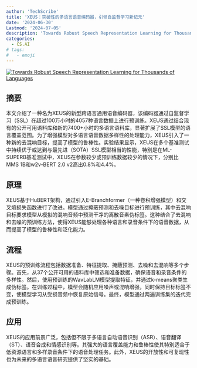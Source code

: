 ```yaml
---
author: 'TechScribe'
title: 'XEUS：突破性的多语言语音编码器，引领自监督学习新纪元'
date: '2024-06-30'
Lastmod: '2024-07-05'
description: 'Towards Robust Speech Representation Learning for Thousands of Languages'
categories:
  - CS.AI
# tags:
#   - emoji
---
```


[![Towards Robust Speech Representation Learning for Thousands of Languages](https://arxiv-research-1301205113.cos.ap-guangzhou.myqcloud.com/images/2407.00837v2.pdf_0.jpg)](https://arxiv.org/abs/2407.00837v2)

## 摘要

本文介绍了一种名为XEUS的新型跨语言通用语音编码器，该编码器通过自监督学习（SSL）在超过100万小时的4057种语言数据上进行预训练。XEUS通过结合现有的公开可用语料库和新的7400+小时的多语言语料库，显著扩展了SSL模型的语言覆盖范围。为了增强模型对多语言语音数据多样性的处理能力，XEUS引入了一种新的去混响目标，提高了模型的鲁棒性。实验结果显示，XEUS在多个基准测试中持续优于或达到与最先进（SOTA）SSL模型相当的性能，特别是在ML-SUPERB基准测试中，XEUS在参数较少或预训练数据较少的情况下，分别比MMS 1B和w2v-BERT 2.0 v2高出0.8%和4.4%。<!--more-->

## 原理

XEUS基于HuBERT架构，通过引入E-Branchformer（一种卷积增强模型）和交叉熵损失函数进行了改进。模型通过掩蔽预测和去噪目标进行预训练，其中去混响目标要求模型从模拟的混响音频中预测干净的离散音素伪标签。这种结合了去混响和去噪的预训练方法，使得XEUS能够处理各种语言和录音条件下的语音数据，从而提高了模型的鲁棒性和泛化能力。

## 流程

XEUS的预训练流程包括数据准备、特征提取、掩蔽预测、去噪和去混响等多个步骤。首先，从37个公开可用的语料库中筛选和准备数据，确保语音和录音条件的多样性。然后，使用预训练的WavLabLM模型提取特征，并通过k-means聚类生成伪标签。在训练过程中，模型会随机应用噪声或混响增强，同时保持目标标签不变，使模型学习从受损音频中恢复原始信号。最终，模型通过两遍训练集的迭代完成预训练。

## 应用

XEUS的应用前景广泛，包括但不限于多语言自动语音识别（ASR）、语音翻译（ST）、语音合成和情感识别等。其强大的语言覆盖能力和鲁棒性使其特别适合于低资源语言和多样录音条件下的语音处理任务。此外，XEUS的开放性和可复现性也为未来的多语言语音研究提供了坚实的基础。